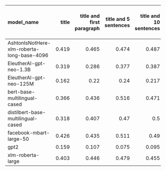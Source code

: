 | model_name                                 |   title |   title and first paragraph |   title and 5 sentences |   title and 10 sentences |   title and first sentence each paragraph | raw text   |
|:-------------------------------------------|--------:|----------------------------:|------------------------:|-------------------------:|------------------------------------------:|:-----------|
| AshtonIsNotHere-xlm-roberta-long-base-4096 |   0.419 |                       0.465 |                   0.474 |                    0.487 |                                     0.521 | **0.532**  |
| EleutherAI-gpt-neo-1.3B                    |   0.319 |                       0.286 |                   0.377 |                    0.387 |                                     0.422 | 0.375      |
| EleutherAI-gpt-neo-125M                    |   0.162 |                       0.22  |                   0.24  |                    0.217 |                                     0.137 | 0.150      |
| bert-base-multilingual-cased               |   0.366 |                       0.436 |                   0.516 |                    0.471 |                                     0.468 | 0.478      |
| distilbert-base-multilingual-cased         |   0.318 |                       0.407 |                   0.47  |                    0.5   |                                     0.468 | 0.503      |
| facebook-mbart-large-50                    |   0.426 |                       0.435 |                   0.511 |                    0.49  |                                     0.526 | 0.519      |
| gpt2                                       |   0.159 |                       0.107 |                   0.075 |                    0.095 |                                     0.143 | 0.217      |
| xlm-roberta-large                          |   0.403 |                       0.446 |                   0.479 |                    0.455 |                                     0.507 | 0.443      |